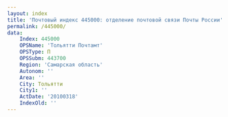 ```yaml
---
layout: index
title: 'Почтовый индекс 445000: отделение почтовой связи Почты России'
permalink: /445000/
data:
    Index: 445000
    OPSName: 'Тольятти Почтамт'
    OPSType: П
    OPSSubm: 443700
    Region: 'Самарская область'
    Autonom: ''
    Area: ''
    City: Тольятти
    City1: ''
    ActDate: '20100318'
    IndexOld: ''
---
```

